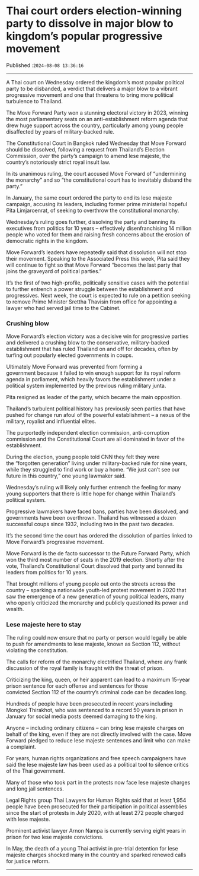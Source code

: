 # Thai court orders election-winning party to dissolve in major blow to kingdom’s popular progressive movement

Published :`2024-08-08 13:36:16`

---

A Thai court on Wednesday ordered the kingdom’s most popular political party to be disbanded, a verdict that delivers a major blow to a vibrant progressive movement and one that threatens to bring more political turbulence to Thailand.

The Move Forward Party won a stunning electoral victory in 2023, winning the most parliamentary seats on an anti-establishment reform agenda that drew huge support across the country, particularly among young people disaffected by years of military-backed rule.

The Constitutional Court in Bangkok ruled Wednesday that Move Forward should be dissolved, following a request from Thailand’s Election Commission, over the party’s campaign to amend lese majeste, the country’s notoriously strict royal insult law.

In its unanimous ruling, the court accused Move Forward of “undermining the monarchy” and so “the constitutional court has to inevitably disband the party.”

In January, the same court ordered the party to end its lese majeste campaign, accusing its leaders, including former prime ministerial hopeful Pita Limjaroenrat, of seeking to overthrow the constitutional monarchy.

Wednesday’s ruling goes further, dissolving the party and banning its executives from politics for 10 years – effectively disenfranchising 14 million people who voted for them and raising fresh concerns about the erosion of democratic rights in the kingdom.

Move Forward’s leaders have repeatedly said that dissolution will not stop their movement. Speaking to the Associated Press this week, Pita said they will continue to fight so that Move Forward “becomes the last party that joins the graveyard of political parties.”

It’s the first of two high-profile, politically sensitive cases with the potential to further entrench a power struggle between the establishment and progressives. Next week, the court is expected to rule on a petition seeking to remove Prime Minister Srettha Thavisin from office for appointing a lawyer who had served jail time to the Cabinet.

### Crushing blow

Move Forward’s election victory was a decisive win for progressive parties and delivered a crushing blow to the conservative, military-backed establishment that has ruled Thailand on and off for decades, often by turfing out popularly elected governments in coups.

Ultimately Move Forward was prevented from forming a government because it failed to win enough support for its royal reform agenda in parliament, which heavily favors the establishment under a political system implemented by the previous ruling military junta.

Pita resigned as leader of the party, which became the main opposition.

Thailand’s turbulent political history has previously seen parties that have pushed for change run afoul of the powerful establishment – a nexus of the military, royalist and influential elites.

The purportedly independent election commission, anti-corruption commission and the Constitutional Court are all dominated in favor of the establishment.

During the election, young people told CNN they felt they were the “forgotten generation” living under military-backed rule for nine years, while they struggled to find work or buy a home. “We just can’t see our future in this country,” one young lawmaker said.

Wednesday’s ruling will likely only further entrench the feeling for many young supporters that there is little hope for change within Thailand’s political system.

Progressive lawmakers have faced bans, parties have been dissolved, and governments have been overthrown. Thailand has witnessed a dozen successful coups since 1932, including two in the past two decades.

It’s the second time the court has ordered the dissolution of parties linked to Move Forward’s progressive movement.

Move Forward is the de facto successor to the Future Forward Party, which won the third most number of seats in the 2019 election. Shortly after the vote, Thailand’s Constitutional Court dissolved that party and banned its leaders from politics for 10 years.

That brought millions of young people out onto the streets across the country – sparking a nationwide youth-led protest movement in 2020 that saw the emergence of a new generation of young political leaders, many who openly criticized the monarchy and publicly questioned its power and wealth.

### Lese majeste here to stay

The ruling could now ensure that no party or person would legally be able to push for amendments to lese majeste, known as Section 112, without violating the constitution.

The calls for reform of the monarchy electrified Thailand, where any frank discussion of the royal family is fraught with the threat of prison.

Criticizing the king, queen, or heir apparent can lead to a maximum 15-year prison sentence for each offense and sentences for those convicted Section 112 of the country’s criminal code can be decades long.

Hundreds of people have been prosecuted in recent years including Mongkol Thirakhot, who was sentenced to a record 50 years in prison in January for social media posts deemed damaging to the king.

Anyone – including ordinary citizens – can bring lese majeste charges on behalf of the king, even if they are not directly involved with the case. Move Forward pledged to reduce lese majeste sentences and limit who can make a complaint.

For years, human rights organizations and free speech campaigners have said the lese majeste law has been used as a political tool to silence critics of the Thai government.

Many of those who took part in the protests now face lese majeste charges and long jail sentences.

Legal Rights group Thai Lawyers for Human Rights said that at least 1,954 people have been prosecuted for their participation in political assemblies since the start of protests in July 2020, with at least 272 people charged with lese majeste.

Prominent activist lawyer Arnon Nampa is currently serving eight years in prison for two lese majeste convictions.

In May, the death of a young Thai activist in pre-trial detention for lese majeste charges shocked many in the country and sparked renewed calls for justice reform.

---


